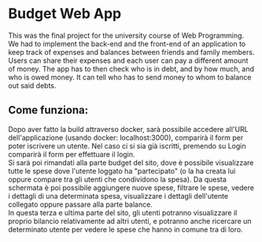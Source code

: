 # Budget Web App
This was the final project for the university course of Web Programming. We had to implement the back-end and the front-end of an application to keep track of expenses and balances between friends and family members.  
Users can share their expenses and each user can pay a different amount of money. The app has to then check who is in debt, and by how much, and who is owed money. It can tell who has to send money to whom to balance out said debts.  


## Come funziona:
Dopo aver fatto la build attraverso docker, sarà possibile accedere all'URL dell'applicazione (usando docker: localhost:3000), comparirà il form per poter iscrivere un utente. Nel caso ci si sia già iscritti, premendo su Login comparirà il form per effettuare il login.  
Si sarà poi rimandati alla parte budget del sito, dove è possibile visualizzare tutte le spese dove l'utente loggato ha "partecipato" (o la ha creata lui oppure compare tra gli utenti che condividono la spesa). Da questa schermata è poi possibile aggiungere nuove spese, filtrare le spese, vedere i dettagli di una determinata spesa, visualizzare i dettagli dell'utente collegato oppure passare alla parte balance.  
In questa terza e ultima parte del sito, gli utenti potranno visualizzare il proprio bilancio relativamente ad altri utenti, e potranno anche ricercare un determinato utente per vedere le spese che hanno in comune tra di loro.
